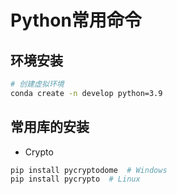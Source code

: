 # Python常用命令

## 环境安装

```sh
# 创建虚拟环境
conda create -n develop python=3.9
```

## 常用库的安装

* Crypto

```sh
pip install pycryptodome  # Windows
pip install pycrypto  # Linux
```
